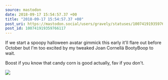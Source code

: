 ```yaml
---
source: mastodon
date: 2018-09-17 15:54:57.37 +00
title: "2018-09-17 15:54:57.37 +00"
post_uri: https://mastodon.social/users/gravely/statuses/100741919359766117
post_id: 100741919359766117
---
```

If we start a spoopy halloween avatar gimmick this early it'll flare out before October but I'm too excited by my tweaked Joan Cornellá BootyBoop to wait.

Boost if you know that candy corn is good actually, fav if you don't.


![](/images/6411406.png)

